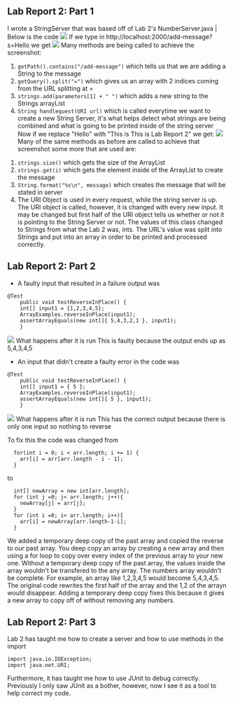 ## Lab Report 2: Part 1
I wrote a StringServer that was based off of Lab 2's NumberServer.java | 
Below is the code
![](https://i.imgur.com/9xOdrxi.png)
If we type in http://localhost:2000/add-message?s=Hello we get
![](https://i.imgur.com/82usQ2w.png)
Many methods are being called to achieve the screenshot:
1. `getPath().contains("/add-message")` which tells us that we are adding a String to the message
2. `getQuery().split("=")` which gives us an array with 2 indices coming from the URL splitting at =
3. `strings.add(parameters[1] + " ")` which adds a new string to the Strings arrayList
4. `String handlequest(URI url)` which is called everytime we want to create a new String Server, it's what helps detect what strings are being combined and what is going to be printed inside of the string server
Now if we replace "Hello" with "This is This is Lab Report 2" we get:
![](https://i.imgur.com/r6hOuzY.png)
Many of the same methods as before are called to achieve that screenshot some more that are used are:
1) `strings.size()` which gets the size of the ArrayList
2) `strings.get(i)` which gets the element inside of the ArrayList to create the message
3) `String.format("%s\n", message)` which creates the message that will be stated in server
4) The URI Object is used in every request, while the string server is up. The URI object is called, however, it is changed with every new input. It may be changed but first half of the URI object tells us whether or not it is pointing to the String Server or not.
The values of this class changed to Strings from what the Lab 2 was, ints. The URL's value was split into Strings and put into an array in order to be printed and processed correctly.
## Lab Report 2: Part 2
- A faulty input that resulted in a failure output was
```
@Test 
	public void testReverseInPlace() {
    int[] input1 = {1,2,3,4,5};
    ArrayExamples.reverseInPlace(input1);
    assertArrayEquals(new int[]{ 5,4,3,2,1 }, input1);
	}
```

![](https://i.imgur.com/2rp5v9m.png) What happens after it is run
This is faulty because the output ends up as 5,4,3,4,5
- An input that didn't create a faulty error in the code was 
```
@Test
	public void testReverseInPlace() {
    int[] input1 = { 5 };
    ArrayExamples.reverseInPlace(input1);
    assertArrayEquals(new int[]{ 5 }, input1);
	}
  ```
  ![](https://i.imgur.com/Ichxh1J.png) What happens after it is run
  This has the correct output because there is only one input so nothing to reverse
  
  To fix this the code was changed from
  ```
    for(int i = 0; i < arr.length; i += 1) {
      arr[i] = arr[arr.length - i - 1];
    }
  ```
  to
  ```
    int[] newArray = new int[arr.length];
    for (int j =0; j< arr.length; j++){
      newArray[j] = arr[j];
    }
    for (int i =0; i< arr.length; i++){
      arr[i] = newArray[arr.length-1-i]; 
    }
   ```
   We added a temporary deep copy of the past array and copied the reverse to our past array. You deep copy an array by creating a new array and then using a for loop to copy over every index of the previous array to your new one.
   Without a temporary deep copy of the past array, the values inside the array wouldn't be transfered to the any array. The numbers array wouldn't be complete. For example, an array like 1,2,3,4,5 would become 5,4,3,4,5. The original code rewrites the first half of the array and the 1,2 of the arrayn would disappear. Adding a temporary deep copy fixes this because it gives a new array to copy off of without removing any numbers. 
## Lab Report 2: Part 3
Lab 2 has taught me how to create a server and how to use methods in the import 
```
import java.io.IOException;
import java.net.URI;
```
Furthermore, it has taught me how to use JUnit to debug correctly. Previously I only saw JUnit as a bother, however, now I see it as a tool to help correct my code.
